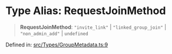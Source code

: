 # Type Alias: RequestJoinMethod

> **RequestJoinMethod**: `"invite_link"` \| `"linked_group_join"` \| `"non_admin_add"` \| `undefined`

Defined in: [src/Types/GroupMetadata.ts:9](https://github.com/Riders004/Tv/blob/3d6aaf6f3efb499dc9d0ca82bb24083bb45a8478/src/Types/GroupMetadata.ts#L9)
